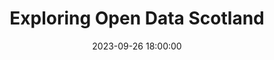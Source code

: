 ---
title: Exploring Open Data Scotland
description:
date: 2023-09-26 18:00:00
topics:
    - speaker: jack-gilmore
      title: Exploring Open Data Scotland and Example Projects
      description: Open Data Scotland is an open-source, collaborative, and volunteer run project which helps people locate and understand Open Data in Scotland better. The project which emerged from a weekend hack event at Code The City 23 has now been in operation for over 2 years and involves pulling data from various data sources; cleaning, processing and collating the data into a standardised store; then publishing the data to an interactive frontend, along with hosted data visualisations. All of this is to help the public understand what Open Data is available in Scotland.
attendance: 69
slides:
    - url: /assets/slides/2023-09-26 Exploring Open Data Scotland and Example Projects.pdf
      title: Exploring Open Data Scotland and Example Projects
---